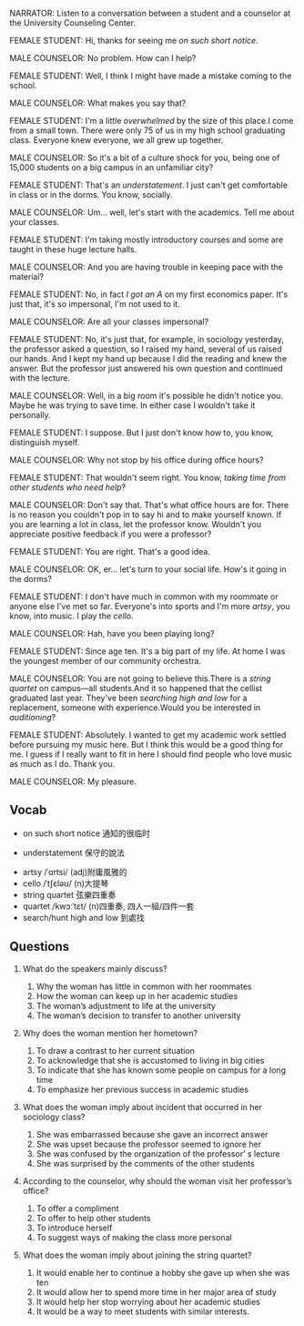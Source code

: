 NARRATOR: Listen to a conversation between a student and a counselor at the University Counseling Center.

FEMALE STUDENT: Hi, thanks for seeing me *on such short notice*.

MALE COUNSELOR: No problem. How can I help?

FEMALE STUDENT: Well, I think I might have made a mistake coming to the school.

MALE COUNSELOR: What makes you say that?

FEMALE STUDENT: I'm a little *overwhelmed* by the size of this place.I come from a small town. There were only 75 of us in my high school graduating class. Everyone knew everyone, we all grew up together.

MALE COUNSELOR: So it's a bit of a culture shock for you, being one of 15,000 students on a big campus in an unfamiliar city?

FEMALE STUDENT: That's an *understatement*. I just can't get comfortable in class or in the dorms. You know, socially.

MALE COUNSELOR: Um... well, let's start with the academics. Tell me about your classes.

FEMALE STUDENT: I'm taking mostly introductory courses and some are taught in these huge lecture halls.

MALE COUNSELOR: And you are having trouble in keeping pace with the material?

FEMALE STUDENT: No, in fact *I got an A* on my first economics paper. It's just that, it's so impersonal, I'm not used to it.

MALE COUNSELOR: Are all your classes impersonal?

FEMALE STUDENT: No, it's just that, for example, in sociology yesterday, the professor asked a question, so I raised my hand, several of us raised our hands. And I kept my hand up because I did the reading and knew the answer. But the professor just answered his own question and continued with the lecture.

MALE COUNSELOR: Well, in a big room it's possible he didn't notice you. Maybe he was trying to save time. In either case I wouldn't take it personally.

FEMALE STUDENT: I suppose. But I just don't know how to, you know, distinguish myself.

MALE COUNSELOR: Why not stop by his office during office hours?

FEMALE STUDENT: That wouldn't seem right. You know, *taking time from other students who need help*?

MALE COUNSELOR: Don't say that. That's what office hours are for. There is no reason you couldn't pop in to say hi and to make yourself known. If you are learning a lot in class, let the professor know. Wouldn't you appreciate positive feedback if you were a professor?

FEMALE STUDENT: You are right. That's a good idea.

MALE COUNSELOR: OK, er... let's turn to your social life. How's it going in the dorms?

FEMALE STUDENT: I don't have much in common with my roommate or anyone else I've met so far. Everyone's into sports and I'm more *artsy*, you know, into music. I play the *cello*.

MALE COUNSELOR: Hah, have you been playing long?

FEMALE STUDENT: Since age ten. It's a big part of my life. At home I was the youngest member of our community orchestra.

MALE COUNSELOR: You are not going to believe this.There is a *string quartet* on campus—all students.And it so happened that the cellist graduated last year. They've been *searching high and low* for a replacement, someone with experience.Would you be interested in *auditioning*?

FEMALE STUDENT: Absolutely. I wanted to get my academic work settled before pursuing my music here. But I think this would be a good thing for me. I guess if I really want to fit in here I should find people who love music as much as I do. Thank you.

MALE COUNSELOR: My pleasure.

## Vocab
- on such short notice 通知的很临时
+ understatement 保守的說法
- artsy /ˈɑrtsi/ (adj)附庸風雅的
- cello /ˈtʃɛləʊ/ (n)大提琴
- string quartet 弦樂四重奏
- quartet /kwɔːˈtɛt/ (n)四重奏, 四人一組/四件一套
- search/hunt high and low 到處找 

## Questions
1. What do the speakers mainly discuss? 
	1. Why the woman has little in common with her roommates
	1. How the woman can keep up in her academic studies
	1. The woman’s adjustment to life at the university
	1. The woman’s decision to transfer to another university

1. Why does the woman mention her hometown? 
	1. To draw a contrast to her current situation
	1. To acknowledge that she is accustomed to living in big cities
	1. To indicate that she has known some people on campus for a long time
	1. To emphasize her previous success in academic studies

1. What does the woman imply about incident that occurred in her sociology class? 
	1. She was embarrassed because she gave an incorrect answer
	1. She was upset because the professor seemed to ignore her
	1. She was confused by the organization of the professor’ s lecture
	1. She was surprised by the comments of the other students

1. According to the counselor, why should the woman visit her professor’s office? 
	1. To offer a compliment
	1. To offer to help other students
	1. To introduce herself
	1. To suggest ways of making the class more personal

1. What does the woman imply about joining the string quartet? 
	1. It would enable her to continue a hobby she gave up when she was ten
	1. It would allow her to spend more time in her major area of study
	1. It would help her stop worrying about her academic studies
	1. It would be a way to meet students with similar interests.